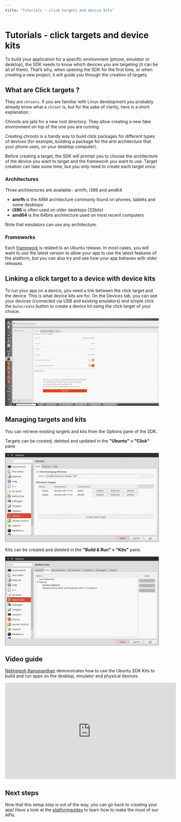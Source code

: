 ```yaml
---
title: "Tutorials - click targets and device kits"
---
```


# Tutorials - click targets and device kits

To build your application for a specific environment (phone, emulator or
desktop), the SDK needs to know which devices you are targeting (it can be all
of them). That’s why, when opening the SDK for the first time, or when
creating a new project, it will guide you through the creation of targets.

## What are Click targets ?

They are `chroots`. If you are familiar with Linux development you probably
already know what a `chroot` is, but for the sake of clarity, here is a short
explanation :

Chroots are jails for a new root directory. They allow creating a new fake
environment on top of the one you are running.

Creating chroots is a handy way to build click packages for different types of
devices (for example, building a package for the arm architecture that your
phone uses, on your desktop computer).

Before creating a target, the SDK will prompt you to choose the architecture
of the device you want to target and the framework you want to use. Target
creation can take some time, but you only need to create each target once.

### Architectures

Three architectures are available : armfh, i386 and amd64

  * **amrfh** is the ARM architecture commonly found on phones, tablets and some desktops
  * **i386** is often used on older desktops (32bits)
  * **amd64** is the 64bits architecture used on most recent computers

Note that emulators can use any architecture.

### Frameworks

Each
[framework](../guides/frameworks.html) is
related to an Ubuntu release. In most cases, you will want to use the latest
version to allow your app to use the latest features of the platform, but you
can also try and see how your app behaves with older releases.

## Linking a click target to a device with device kits

To run your app on a device, you need a link between the click target and the
device. This is what device kits are for. On the Devices tab, you can see your
devices (connected via USB and existing emulators) and simple click the
`Autocreate` button to create a device kit using the click target of your
choice.

![](../../../media/autocreate_device_kit-700x399.png)

## Managing targets and kits

You can retrieve existing targets and kits from the Options pane of the SDK.

Targets can be created, deleted and updated in the **"Ubuntu" > "Click"** pane

![](../../../media/manage_targets-700x404.png)

Kits can be created and deleted in the **"Build & Run" > "Kits"** pane.

![](../../../media/manage_kits-700x404.png)

## Video guide

[Nekhelesh Ramananthan](https://plus.google.com/+NekheleshRamananthan/posts)
demonstrates how to use the Ubuntu SDK Kits to build and run apps on the
desktop, emulator and physical devices.

<iframe width="560" height="315" src="https://www.youtube-nocookie.com/embed/PBpCykbmqs8?rel=0" frameborder="0" allowfullscreen></iframe>

## Next steps

Now that this setup step is out of the way, you can go back to creating your
app! Have a look at the [platformguides](../guides/index.md) to learn how to
make the most of our APIs.
